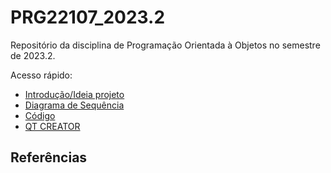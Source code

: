 # PRG22107_2023.2

Repositório da disciplina de Programação Orientada à Objetos no semestre de 2023.2.

Acesso rápido:

 - [Introdução/Ideia projeto](./pf.md)
 - [Diagrama de Sequência](./ds.md)
 - [Código](./codigo.md)
 - [QT CREATOR](./qtcreator.md)

   
## Referências
 
